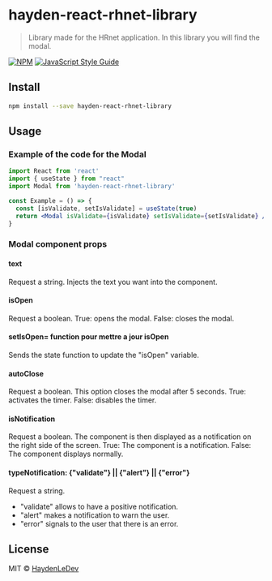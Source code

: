 # hayden-react-rhnet-library

> Library made for the HRnet application. 
> In this library you will find the modal.

[![NPM](https://img.shields.io/npm/v/hayden-react-rhnet-library.svg)](https://www.npmjs.com/package/hayden-react-rhnet-library) [![JavaScript Style Guide](https://img.shields.io/badge/code_style-standard-brightgreen.svg)](https://standardjs.com)

## Install

```bash
npm install --save hayden-react-rhnet-library
```

## Usage


### Example of the code for the Modal
```jsx
import React from 'react'
import { useState } from "react"
import Modal from 'hayden-react-rhnet-library'

const Example = () => {
  const [isValidate, setIsValidate] = useState(true)
  return <Modal isValidate={isValidate} setIsValidate={setIsValidate} />
}

```
### Modal component props

#### text 
Request a string. Injects the text you want into the component.
####  isOpen
Request a boolean. True: opens the modal. False: closes the modal.
####  setIsOpen= function pour mettre a jour isOpen
Sends the state function to update the "isOpen" variable.
####  autoClose
Request a boolean. This option closes the modal after 5 seconds. True: activates the timer. False: disables the timer.
####  isNotification
Request a boolean. The component is then displayed as a notification on the right side of the screen. True: The component is a notification. False: The component displays normally.
####  typeNotification: {"validate"} || {"alert"} || {"error"} 
Request a string. 
- "validate" allows to have a positive notification.
- "alert" makes a notification to warn the user.
- "error" signals to the user that there is an error.

## License

MIT © [HaydenLeDev](https://github.com/HaydenLeDev)
